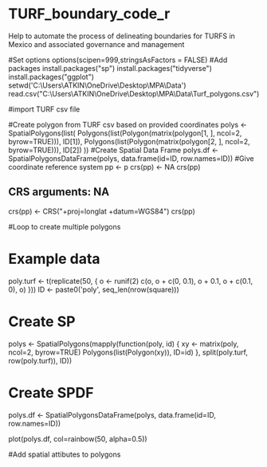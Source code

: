 # TURF_boundary_code_r
Help to automate the process of delineating boundaries for TURFS in Mexico and associated governance and management

#Set options
options(scipen=999,stringsAsFactors = FALSE)
#Add packages
install.packages("sp")
install.packages("tidyverse")
install.packages("ggplot")
setwd('C:\Users\ATKIN\OneDrive\Desktop\MPA\Data')
read.csv("C:\Users\ATKIN\OneDrive\Desktop\MPA\Data\Turf_polygons.csv")

#import TURF csv file

#Create polygon from TURF csv based on provided coordinates
polys <- SpatialPolygons(list(
  Polygons(list(Polygon(matrix(polygon[1, ], ncol=2, byrow=TRUE))), ID[1]),
  Polygons(list(Polygon(matrix(polygon[2, ], ncol=2, byrow=TRUE))), ID[2])
))
#Create Spatial Data Frame
polys.df <- SpatialPolygonsDataFrame(polys, data.frame(id=ID, row.names=ID))
#Give coordinate reference system
pp <- p
crs(pp) <- NA
crs(pp)
## CRS arguments: NA
crs(pp) <- CRS("+proj=longlat +datum=WGS84")
crs(pp)


#Loop to create multiple polygons 
# Example data
poly.turf <- t(replicate(50, {
  o <- runif(2)
  c(o, o + c(0, 0.1), o + 0.1, o + c(0.1, 0), o)
}))
ID <- paste0('poly', seq_len(nrow(square)))

# Create SP
polys <- SpatialPolygons(mapply(function(poly, id) {
  xy <- matrix(poly, ncol=2, byrow=TRUE)
  Polygons(list(Polygon(xy)), ID=id)
}, split(poly.turf, row(poly.turf)), ID))

# Create SPDF
polys.df <- SpatialPolygonsDataFrame(polys, data.frame(id=ID, row.names=ID))

plot(polys.df, col=rainbow(50, alpha=0.5))


#Add spatial attibutes to polygons
